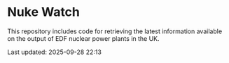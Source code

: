 # Nuke Watch

This repository includes code for retrieving the latest information available on the output of EDF nuclear power plants in the UK.

Last updated: 2025-09-28 22:13